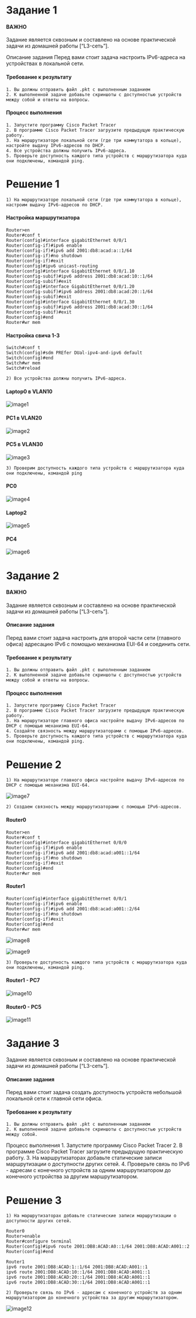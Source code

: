 # Задание 1
#### ВАЖНО
Задание является сквозным и составлено на основе практической задачи из домашней работы [“L3-сеть”].

Описание задания
Перед вами стоит задача настроить IPv6-адреса на устройствах в локальной сети.

#### Требование к результату
    1. Вы должны отправить файл .pkt с выполненным заданием
    2. К выполненной задаче добавьте скриншоты с доступностью устройств между собой и ответы на вопросы.
#### Процесс выполнения
    1. Запустите программу Cisco Packet Tracer
    2. В программе Cisco Packet Tracer загрузите предыдущую практическую работу.
    3. На маршрутизаторе локальной сети (где три коммутатора в кольце), настройте выдачу IPv6-адресов по DHCP.
    4. Все устройства должны получить IPv6-адреса.
    5. Проверьте доступность каждого типа устройств с маршрутизатора куда они подключены, командой ping.
# Решение 1
    1) На маршрутизаторе локальной сети (где три коммутатора в кольце), настроим выдачу IPv6-адресов по DHCP.
#### Настройка маршрутизатора
```
Router>en
Router#conf t
Router(config)#interface gigabitEthernet 0/0/1
Router(config-if)#ipv6 enable
Router(config-if)#ipv6 add 2001:db8:acad:a::1/64
Router(config-if)#no shutdown
Router(config-if)#exit
Router(config)#ipv6 unicast-routing 
Router(config)#interface GigabitEthernet 0/0/1.10
Router(config-subif)#ipv6 address 2001:db8:acad:10::1/64
Router(config-subif)#exit
Router(config)#interface GigabitEthernet 0/0/1.20
Router(config-subif)#ipv6 address 2001:db8:acad:20::1/64
Router(config-subif)#exit
Router(config)#interface GigabitEthernet 0/0/1.30
Router(config-subif)#ipv6 address 2001:db8:acad:30::1/64
Router(config-subif)#exit
Router(config)#end
Router#wr mem
```

#### Настройка свича 1-3

```
Switch#conf t
Switch(config)#sdm PREfer DUal-ipv4-and-ipv6 default 
Switch(config)#end
Switch#wr mem 
Switch#reload
```

    2) Все устройства должны получить IPv6-адреса.

#### Laptop0 в VLAN10

![image1](img/image1.png)

#### PC1 в VLAN20

![image2](img/image2.png)

#### PC5 в VLAN30

![image3](img/image3.png)

    3) Проверим доступность каждого типа устройств с маршрутизатора куда они подключены, командой ping

#### PC0

![image4](img/image4.png)

#### Laptop2

![image5](img/image5.png)

#### PC4

![image6](img/image6.png)

# Задание 2

#### ВАЖНО
Задание является сквозным и составлено на основе практической задачи из домашней работы [“L3-сеть”].

#### Описание задания
Перед вами стоит задача настроить для второй части сети (главного офиса) адресацию IPv6 с помощью механизма EUI-64 и соединить сети.

#### Требование к результату
    1. Вы должны отправить файл .pkt с выполненным заданием
    2. К выполненной задаче добавьте скриншоты с доступностью устройств между собой и ответы на вопросы.
#### Процесс выполнения
    1. Запустите программу Cisco Packet Tracer
    2. В программе Cisco Packet Tracer загрузите предыдущую практическую работу.
    3. На маршрутизаторе главного офиса настройте выдачу IPv6-адресов по DHCP с помощью механизма EUI-64.
    4. Создайте связность между маршрутизаторами с помощью IPv6-адресов.
    5. Проверьте доступность каждого типа устройств с маршрутизатора куда они подключены, командой ping.

# Решение 2
    1) На маршрутизаторе главного офиса настройте выдачу IPv6-адресов по DHCP с помощью механизма EUI-64.

![image7](img/image7.png)

    2) Создаем связность между маршрутизаторами с помощью IPv6-адресов.

#### Router0
```
Router>en
Router#conf t
Router(config)#interface gigabitEthernet 0/0/0
Router(config-if)#ipv6 enable
Router(config-if)#ipv6 add 2001:db8:acad:a001::1/64
Router(config-if)#no shutdown
Router(config-if)#exit
Router(config)#end
Router#wr mem
```

#### Router1
``` 
Router(config)#interface gigabitEthernet 0/0/1
Router(config-if)#ipv6 enable
Router(config-if)#ipv6 add 2001:db8:acad:a001::2/64
Router(config-if)#no shutdown
Router(config-if)#exit
Router(config)#end
Router#wr mem
```

![image8](img/image8.png)

![image9](img/image9.png)

    3) Проверьте доступность каждого типа устройств с маршрутизатора куда они подключены, командой ping.

#### Router1 - PC7

![image10](img/image10.png)

#### Router0 - PC5

![image11](img/image11.png)

# Задание 3

Задание является сквозным и составлено на основе практической задачи из домашней работы [“L3-сеть”].

#### Описание задания
Перед вами стоит задача создать доступность устройств небольшой локальной сети к главной сети офиса.

#### Требование к результату
    1. Вы должны отправить файл .pkt с выполненным заданием
    2. К выполненной задаче добавьте скриншоты с доступностью устройств между собой.
Процесс выполнения
    1. Запустите программу Cisco Packet Tracer
    2. В программе Cisco Packet Tracer загрузите предыдущую практическую работу.
    3. На маршрутизаторах добавьте статические записи маршрутизации о доступности других сетей.
    4. Проверьте связь по IPv6 - адресам с конечного устройств за одним маршрутизатором до конечного устройства за другим маршрутизатором.

# Решение 3

    1) На маршрутизаторах добавьте статические записи маршрутизации о доступности других сетей.

```
Router0
Router>enable
Router#configure terminal
Router(config)#ipv6 route 2001:DB8:ACAD:A0::1/64 2001:DB8:ACAD:A001::2
Router(config)#end
```
```
Router1
ipv6 route 2001:DB8:ACAD:1::1/64 2001:DB8:ACAD:A001::1
ipv6 route 2001:DB8:ACAD:10::1/64 2001:DB8:ACAD:A001::1
ipv6 route 2001:DB8:ACAD:20::1/64 2001:DB8:ACAD:A001::1
ipv6 route 2001:DB8:ACAD:30::1/64 2001:DB8:ACAD:A001::1
```
    2) Проверьте связь по IPv6 - адресам с конечного устройств за одним маршрутизатором до конечного устройства за другим маршрутизатором.

![image12](img/image12.png)
